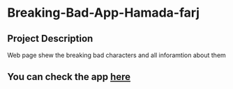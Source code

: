 # Breaking-Bad-App-Hamada-farj

## Project Description

Web page shew the breaking bad characters and all inforamtion about them 

## You can check the app [here]( https://gsg-cf05.github.io/Breaking-Bad-App-Hamada-farj/)
